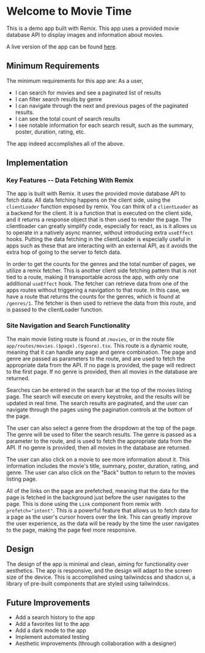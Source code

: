 # Welcome to Movie Time

This is a demo app built with Remix. This app uses a provided movie database API to display images and information about movies.

A live version of the app can be found [here](https://dwcarr-movie-db.fly.dev).

## Minimum Requirements

The minimum requirements for this app are:
As a user,

- I can search for movies and see a paginated list of results
- I can filter search results by genre
- I can navigate through the next and previous pages of the paginated results.
- I can see the total count of search results
- I see notable information for each search result, such as the summary, poster, duration, rating, etc.

The app indeed accomplishes all of the above.

## Implementation

### Key Features -- Data Fetching With Remix

The app is built with Remix. It uses the provided movie database API to fetch data. All data fetching happens on the client side, using the `clientLoader` function exposed by remix. You can think of a `clientLoader` as a backend for the client. It is a function that is executed on the client side, and it returns a response object that is then used to render the page. The clientloader can greatly simplify code, especially for react, as is it allows us to operate in a natively async manner, without introducing extra `useEffect` hooks. Putting the data fetching in the clientLoader is especially useful in apps such as these that are interacting with an external API, as it avoids the extra hop of going to the server to fetch data.

In order to get the counts for the genres and the total number of pages, we utilize a remix fetcher. This is another client side fetching pattern that is not tied to a route, making it transportable across the app, with only one additional `useEffect` hook. The fetcher can retrieve data from one of the apps routes without triggering a navigation to that route. In this case, we have a route that returns the counts for the genres, which is found at `/genres/1`. The fetcher is then used to retrieve the data from this route, and is passed to the clientLoader function.

### Site Navigation and Search Functionality

The main movie listing route is found at `/movies`, or in the route file `app/routes/movies.($page).($genre).tsx`. This route is a dynamic route, meaning that it can handle any page and genre combination. The page and genre are passed as parameters to the route, and are used to fetch the appropriate data from the API. If no page is provided, the page will redirect to the first page. If no genre is provided, then all movies in the database are returned.

Searches can be entered in the search bar at the top of the movies listing page. The search will execute on every keystroke, and the results will be updated in real time. The search results are paginated, and the user can navigate through the pages using the pagination controls at the bottom of the page.

The user can also select a genre from the dropdown at the top of the page. The genre will be used to filter the search results. The genre is passed as a parameter to the route, and is used to fetch the appropriate data from the API. If no genre is provided, then all movies in the database are returned.

The user can also click on a movie to see more information about it. This information includes the movie's title, summary, poster, duration, rating, and genre. The user can also click on the "Back" button to return to the movies listing page.

All of the links on the page are prefetched, meaning that the data for the page is fetched in the background just before the user navigates to the page. This is done using the `Link` component from remix with `prefetch="intent"`. This is a powerful feature that allows us to fetch data for a page as the user's cursor hovers over the link. This can greatly improve the user experience, as the data will be ready by the time the user navigates to the page, making the page feel more responsive.

## Design

The design of the app is minimal and clean, aiming for functionality over aesthetics. The app is responsive, and the design will adapt to the screen size of the device. This is accomplished using tailwindcss and shadcn ui, a library of pre-built components that are styled using tailwindcss.

## Future Improvements

- Add a search history to the app
- Add a favorites list to the app
- Add a dark mode to the app
- Implement automated testing
- Aesthetic improvements (through collaboration with a designer)
